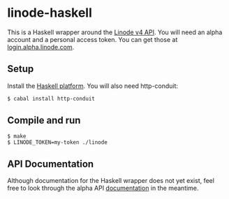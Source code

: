 # linode-haskell

This is a Haskell wrapper around the [Linode v4 API](https://developers.linode.com/reference/).
You will need an alpha account and a personal access token. You can get those
at [login.alpha.linode.com](https://login.alpha.linode.com).

## Setup

Install the [Haskell platform](https://www.haskell.org/platform/). You will also need http-conduit:

```bash
$ cabal install http-conduit
```

## Compile and run

```
$ make
$ LINODE_TOKEN=my-token ./linode
```

## API Documentation

Although documentation for the Haskell wrapper does not yet exist,
feel free to look through the alpha API [documentation](https://developers.linode.com/reference/)
in the meantime.